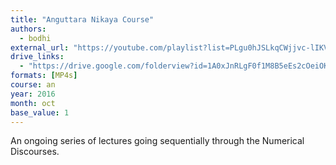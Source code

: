 ```yaml
---
title: "Anguttara Nikaya Course"
authors:
  - bodhi
external_url: "https://youtube.com/playlist?list=PLgu0hJSLkqCWjjvc-lIKVn6CAUK95TbV4"
drive_links: 
  - "https://drive.google.com/folderview?id=1A0xJnRLgF0f1M8B5eEs2cOeiOKAlTtRw"
formats: [MP4s]
course: an
year: 2016
month: oct
base_value: 1
---
```


An ongoing series of lectures going sequentially through the Numerical Discourses.
